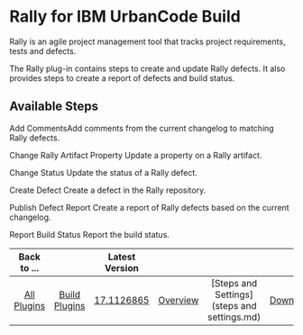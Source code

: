 
Rally for IBM UrbanCode Build
=============================


Rally is an agile project management tool that tracks project requirements, tests and defects.


The Rally plug-in contains steps to create and update Rally defects. It also provides steps to create a report of defects and build status.



Available Steps
---------------


Add CommentsAdd comments from the current changelog to matching Rally defects.


Change Rally Artifact Property Update a property on a Rally artifact.


Change Status Update the status of a Rally defect.


Create Defect Create a defect in the Rally repository.


Publish Defect Report Create a report of Rally defects based on the current changelog.


Report Build Status Report the build status.





|Back to ...||Latest Version||||
| :---: | :---: | :---: | :---: | :---: | :---: |
|[All Plugins](../../index.md)|[Build Plugins](../README.md)|[17.1126865](https://raw.githubusercontent.com/UrbanCode/IBM-UCB-PLUGINS/main/files/Rally/ucd-Rally-17.1126865.zip)|[Overview](overview.md)|[Steps and Settings](steps and settings.md)|[Downloads](downloads.md)|
